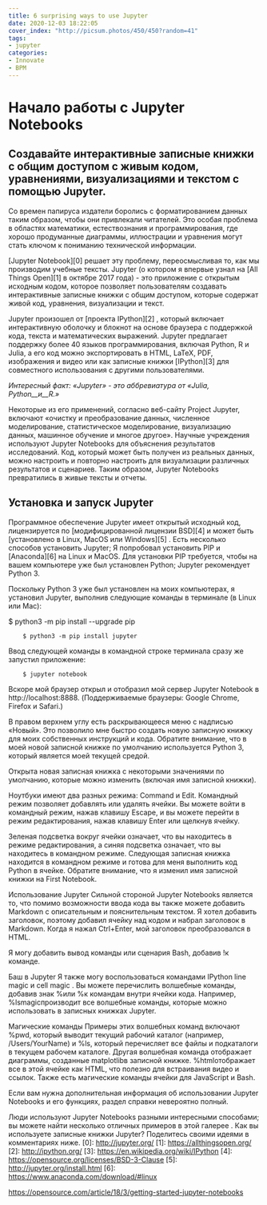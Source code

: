 ```yaml
---
title: 6 surprising ways to use Jupyter
date: 2020-12-03 18:22:05
cover_index: "http://picsum.photos/450/450?random=41"
tags:
- jupyter
categories:
- Innovate
- BPM
---
```


# Начало работы с Jupyter Notebooks

## Создавайте интерактивные записные книжки с общим доступом с живым кодом, уравнениями, визуализациями и текстом с помощью Jupyter.

Со времен папируса издатели боролись с форматированием данных таким образом, чтобы они привлекали читателей. Это особая проблема в областях математики, естествознания и программирования, где хорошо продуманные диаграммы, иллюстрации и уравнения могут стать ключом к пониманию технической информации.

[Jupyter Notebook][0] решает эту проблему, переосмысливая то, как мы производим учебные тексты. Jupyter (о котором я впервые узнал на [All Things Open][1] в октябре 2017 года) - это приложение с открытым исходным кодом, которое позволяет пользователям создавать интерактивные записные книжки с общим доступом, которые содержат живой код, уравнения, визуализации и текст.

Jupyter произошел от [проекта IPython][2] , который включает интерактивную оболочку и блокнот на основе браузера с поддержкой кода, текста и математических выражений. Jupyter предлагает поддержку более 40 языков программирования, включая Python, R и Julia, а его код можно экспортировать в HTML, LaTeX, PDF, изображения и видео или как записные книжки [IPython][3] для совместного использования с другими пользователями.

_Интересный факт: «Jupyter» - это аббревиатура от «Julia, Python__и__R.»_

Некоторые из его применений, согласно веб-сайту Project Jupyter, включают «очистку и преобразование данных, численное моделирование, статистическое моделирование, визуализацию данных, машинное обучение и многое другое». Научные учреждения используют Jupyter Notebooks для объяснения результатов исследований. Код, который может быть получен из реальных данных, можно настроить и повторно настроить для визуализации различных результатов и сценариев. Таким образом, Jupyter Notebooks превратились в живые тексты и отчеты.

## Установка и запуск Jupyter

Программное обеспечение Jupyter имеет открытый исходный код, лицензируется по [модифицированной лицензии BSD][4] и может быть [установлено в Linux, MacOS или Windows][5] . Есть несколько способов установить Jupyter; Я попробовал установить PIP и [Anaconda][6] на Linux и MacOS. Для установки PIP требуется, чтобы на вашем компьютере уже был установлен Python; Jupyter рекомендует Python 3.

Поскольку Python 3 уже был установлен на моих компьютерах, я установил Jupyter, выполнив следующие команды в терминале (в Linux или Mac):

    

$ python3 -m pip install --upgrade pip   
```
    $ python3 -m pip install jupyter
```
Ввод следующей команды в командной строке терминала сразу же запустил приложение:
```
    $ jupyter notebook
```
Вскоре мой браузер открыл и отобразил мой сервер Jupyter Notebook в http://localhost:8888. (Поддерживаемые браузеры: Google Chrome, Firefox и Safari.)


В правом верхнем углу есть раскрывающееся меню с надписью «Новый». Это позволило мне быстро создать новую записную книжку для моих собственных инструкций и кода. Обратите внимание, что в моей новой записной книжке по умолчанию используется Python 3, который является моей текущей средой.

Открыта новая записная книжка с некоторыми значениями по умолчанию, которые можно изменить (включая имя записной книжки).



Ноутбуки имеют два разных режима: Command и Edit. Командный режим позволяет добавлять или удалять ячейки. Вы можете войти в командный режим, нажав клавишу Escape, и вы можете перейти в режим редактирования, нажав клавишу Enter или щелкнув ячейку.

Зеленая подсветка вокруг ячейки означает, что вы находитесь в режиме редактирования, а синяя подсветка означает, что вы находитесь в командном режиме. Следующая записная книжка находится в командном режиме и готова для меня выполнить код Python в ячейке. Обратите внимание, что я изменил имя записной книжки на First Notebook.

Использование Jupyter
Сильной стороной Jupyter Notebooks является то, что помимо возможности ввода кода вы также можете добавить Markdown с описательным и пояснительным текстом. Я хотел добавить заголовок, поэтому добавил ячейку над кодом и набрал заголовок в Markdown. Когда я нажал Ctrl+Enter, мой заголовок преобразовался в HTML.



Я могу добавить вывод команды или сценария Bash, добавив !к команде.

 
Баш в Jupyter
Я также могу воспользоваться командами IPython line magic и cell magic . Вы можете перечислить волшебные команды, добавив знак %или %к командам внутри ячейки кода. Например, %lsmagicпроизводит все волшебные команды, которые можно использовать в записных книжках Jupyter.

 
Магические команды
Примеры этих волшебных команд включают %pwd, который выводит текущий рабочий каталог (например, /Users/YourName) и %ls, который перечисляет все файлы и подкаталоги в текущем рабочем каталоге. Другая волшебная команда отображает диаграммы, созданные matplotlibв записной книжке. %htmlотображает все в этой ячейке как HTML, что полезно для встраивания видео и ссылок. Также есть магические команды ячейки для JavaScript и Bash.

Если вам нужна дополнительная информация об использовании Jupyter Notebooks и его функциях, раздел справки невероятно полный.

Люди используют Jupyter Notebooks разными интересными способами; вы можете найти несколько отличных примеров в этой галерее . Как вы используете записные книжки Jupyter? Поделитесь своими идеями в комментариях ниже.
[0]: http://jupyter.org/
[1]: https://allthingsopen.org/
[2]: http://ipython.org/
[3]: https://en.wikipedia.org/wiki/IPython
[4]: https://opensource.org/licenses/BSD-3-Clause
[5]: http://jupyter.org/install.html
[6]: https://www.anaconda.com/download/#linux

 
https://opensource.com/article/18/3/getting-started-jupyter-notebooks
